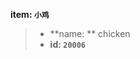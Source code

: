 <!-- BEGIN_AUTOGEN: do NOT edit in this block -->

**item: `小鸡`**

> * **name: ** chicken
> * **id: `20006`**

<!-- END_AUTOGEN-->
